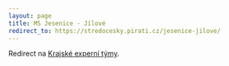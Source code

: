 ```yaml
---
layout: page
title: MS Jesenice - Jílové
redirect_to: https://stredocesky.pirati.cz/jesenice-jilove/
---
```


Redirect na [Krajské experní týmy](https://stredocesky.pirati.cz/jesenice-jilove/).

